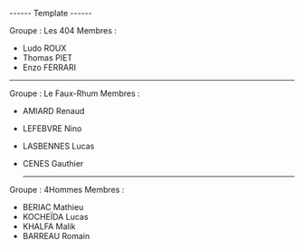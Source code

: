 ------ Template ------

Groupe : Les 404
Membres :
- Ludo ROUX
- Thomas PIET
- Enzo FERRARI

----------------------
Groupe : Le Faux-Rhum
Membres :
- AMIARD Renaud
- LEFEBVRE Nino
- LASBENNES Lucas
- CENES Gauthier

  ----------------------
Groupe : 4Hommes
Membres :
- BERIAC Mathieu
- KOCHEÏDA Lucas
- KHALFA Malik
- BARREAU Romain

